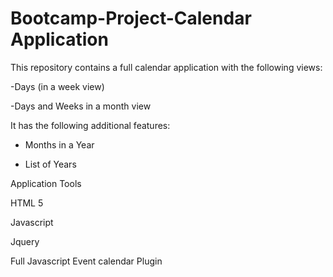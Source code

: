 # Bootcamp-Project-Calendar Application

This repository contains a full calendar application with the following views:


-Days (in a week view)

-Days and Weeks in a month view


It has the following additional features:


 - Months in a Year

 - List of Years

 Application Tools

 HTML 5

 Javascript

 Jquery

 Full Javascript Event calendar Plugin